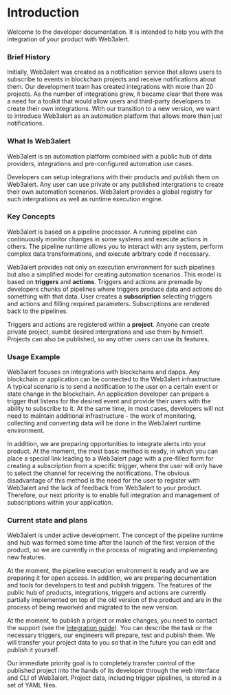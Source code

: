 # Introduction

Welcome to the developer documentation. It is intended to help you with the integration of your product with Web3alert.

### Brief History <a href="#brief-history" id="brief-history"></a>

Initially, Web3alert was created as a notification service that allows users to subscribe to events in blockchain projects and receive notifications about them. Our development team has created integrations with more than 20 projects. As the number of integrations grew, it became clear that there was a need for a toolkit that would allow users and third-party developers to create their own integrations. With our transition to a new version, we want to introduce Web3alert as an automation platform that allows more than just notifications.

### What Is Web3alert <a href="#what-is-web3alert" id="what-is-web3alert"></a>

Web3alert is an automation platform combined with a public hub of data providers, integrations and pre-configured automation use cases.

Developers can setup integrations with their products and publish them on Web3alert. Any user can use private or any published intergrations to create their own automation scenarios. Web3alert provides a global registry for such intergrations as well as runtime execution engine.

### Key Concepts <a href="#key-concepts" id="key-concepts"></a>

Web3alert is based on a pipeline processor. A running pipeline can continuously monitor changes in some systems and execute actions in others. The pipeline runtime allows you to interact with any system, perform complex data transformations, and execute arbitrary code if necessary.

Web3alert provides not only an execution environment for such pipelines but also a simplified model for creating automation scenarios. This model is based on **triggers** and **actions**. Triggers and actions are premade by developers chunks of pipelines where triggers produce data and actions do something with that data. User creates a **subscription** selecting triggers and actions and filling required parameters. Subscriptions are rendered back to the pipelines.

Triggers and actions are registered within a **project**. Anyone can create private project, sumbit desired intergrations and use them by himself. Projects can also be published, so any other users can use its features.

### Usage Example <a href="#usage-example" id="usage-example"></a>

Web3alert focuses on integrations with blockchains and dapps. Any blockchain or application can be connected to the Web3alert infrastructure. A typical scenario is to send a notification to the user on a certain event or state change in the blockchain. An application developer can prepare a trigger that listens for the desired event and provide their users with the ability to subscribe to it. At the same time, in most cases, developers will not need to maintain additional infrastructure - the work of monitoring, collecting and converting data will be done in the Web3alert runtime environment.

In addition, we are preparing opportunities to integrate alerts into your product. At the moment, the most basic method is ready, in which you can place a special link leading to a Web3alert page with a pre-filled form for creating a subscription from a specific trigger, where the user will only have to select the channel for receiving the notifications. The obvious disadvantage of this method is the need for the user to register with Web3alert and the lack of feedback from Web3alert to your product. Therefore, our next priority is to enable full integration and management of subscriptions within your application.

### Current state and plans <a href="#current-state-and-plans" id="current-state-and-plans"></a>

Web3alert is under active development. The concept of the pipeline runtime and hub was formed some time after the launch of the first version of the product, so we are currently in the process of migrating and implementing new features.

At the moment, the pipeline execution environment is ready and we are preparing it for open access. In addition, we are preparing documentation and tools for developers to test and publish triggers. The features of the public hub of products, integrations, triggers and actions are currently partially implemented on top of the old version of the product and are in the process of being reworked and migrated to the new version.

At the moment, to publish a project or make changes, you need to contact the support (see the [Integration guide](general/step-by-step-integration-guide.md)). You can describe the task or the necessary triggers, our engineers will prepare, test and publish them. We will transfer your project data to you so that in the future you can edit and publish it yourself.

Our immediate priority goal is to completely transfer control of the published project into the hands of its developer through the web interface and CLI of Web3alert. Project data, including trigger pipelines, is stored in a set of YAML files.
